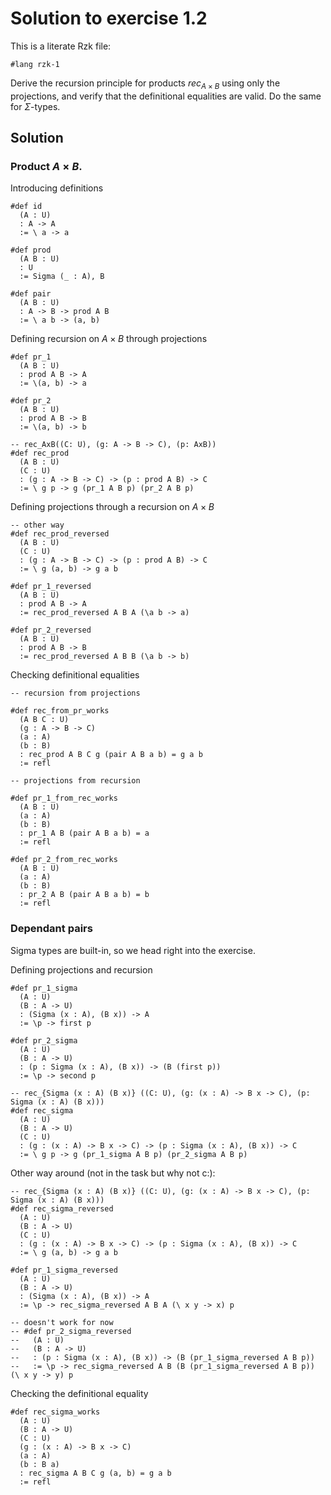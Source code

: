 # Solution to exercise 1.2

This is a literate Rzk file:

```rzk
#lang rzk-1
```

Derive the recursion principle for products
$rec_{A \times B}$ using only the projections,
and verify that the definitional equalities are valid.
Do the same for $\Sigma$-types.

## Solution

### Product $A \times B$.

Introducing definitions
```rzk
#def id
  (A : U)
  : A -> A
  := \ a -> a

#def prod
  (A B : U)
  : U
  := Sigma (_ : A), B

#def pair
  (A B : U)
  : A -> B -> prod A B
  := \ a b -> (a, b)
```

Defining recursion on $A \times B$ through projections
```rzk
#def pr_1
  (A B : U)
  : prod A B -> A
  := \(a, b) -> a

#def pr_2
  (A B : U)
  : prod A B -> B
  := \(a, b) -> b

-- rec_AxB((C: U), (g: A -> B -> C), (p: AxB)) 
#def rec_prod
  (A B : U)
  (C : U)
  : (g : A -> B -> C) -> (p : prod A B) -> C
  := \ g p -> g (pr_1 A B p) (pr_2 A B p)
```

Defining projections through a recursion on $A \times B$
```rzk
-- other way
#def rec_prod_reversed
  (A B : U)
  (C : U)
  : (g : A -> B -> C) -> (p : prod A B) -> C
  := \ g (a, b) -> g a b

#def pr_1_reversed
  (A B : U)
  : prod A B -> A
  := rec_prod_reversed A B A (\a b -> a)

#def pr_2_reversed
  (A B : U)
  : prod A B -> B
  := rec_prod_reversed A B B (\a b -> b)
```

Checking definitional equalities
```rzk
-- recursion from projections

#def rec_from_pr_works
  (A B C : U)
  (g : A -> B -> C)
  (a : A)
  (b : B)
  : rec_prod A B C g (pair A B a b) = g a b
  := refl

-- projections from recursion

#def pr_1_from_rec_works
  (A B : U)
  (a : A)
  (b : B)
  : pr_1 A B (pair A B a b) = a
  := refl

#def pr_2_from_rec_works
  (A B : U)
  (a : A)
  (b : B)
  : pr_2 A B (pair A B a b) = b
  := refl
```

###  Dependant pairs

Sigma types are built-in, so we head right into the exercise.

Defining projections and recursion
```rzk
#def pr_1_sigma
  (A : U)
  (B : A -> U)
  : (Sigma (x : A), (B x)) -> A
  := \p -> first p

#def pr_2_sigma
  (A : U)
  (B : A -> U)
  : (p : Sigma (x : A), (B x)) -> (B (first p))
  := \p -> second p

-- rec_{Sigma (x : A) (B x)} ((C: U), (g: (x : A) -> B x -> C), (p: Sigma (x : A) (B x)))
#def rec_sigma
  (A : U)
  (B : A -> U)
  (C : U)
  : (g : (x : A) -> B x -> C) -> (p : Sigma (x : A), (B x)) -> C
  := \ g p -> g (pr_1_sigma A B p) (pr_2_sigma A B p)
```

Other way around (not in the task but why not c:):
```rzk
-- rec_{Sigma (x : A) (B x)} ((C: U), (g: (x : A) -> B x -> C), (p: Sigma (x : A) (B x)))
#def rec_sigma_reversed
  (A : U)
  (B : A -> U)
  (C : U)
  : (g : (x : A) -> B x -> C) -> (p : Sigma (x : A), (B x)) -> C
  := \ g (a, b) -> g a b

#def pr_1_sigma_reversed
  (A : U)
  (B : A -> U)
  : (Sigma (x : A), (B x)) -> A
  := \p -> rec_sigma_reversed A B A (\ x y -> x) p

-- doesn't work for now
-- #def pr_2_sigma_reversed
--   (A : U)
--   (B : A -> U)
--   : (p : Sigma (x : A), (B x)) -> (B (pr_1_sigma_reversed A B p))
--   := \p -> rec_sigma_reversed A B (B (pr_1_sigma_reversed A B p)) (\ x y -> y) p

```

Checking the definitional equality

```rzk
#def rec_sigma_works
  (A : U)
  (B : A -> U)
  (C : U)
  (g : (x : A) -> B x -> C)
  (a : A)
  (b : B a)
  : rec_sigma A B C g (a, b) = g a b
  := refl
```
